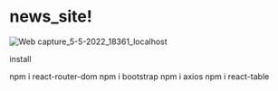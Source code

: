 # news_site!

![Web capture_5-5-2022_18361_localhost](https://user-images.githubusercontent.com/98764045/167415963-96038232-3546-4245-807c-c70a82c39ca5.jpeg)

install

npm i react-router-dom
npm i bootstrap
npm i axios
npm i react-table
